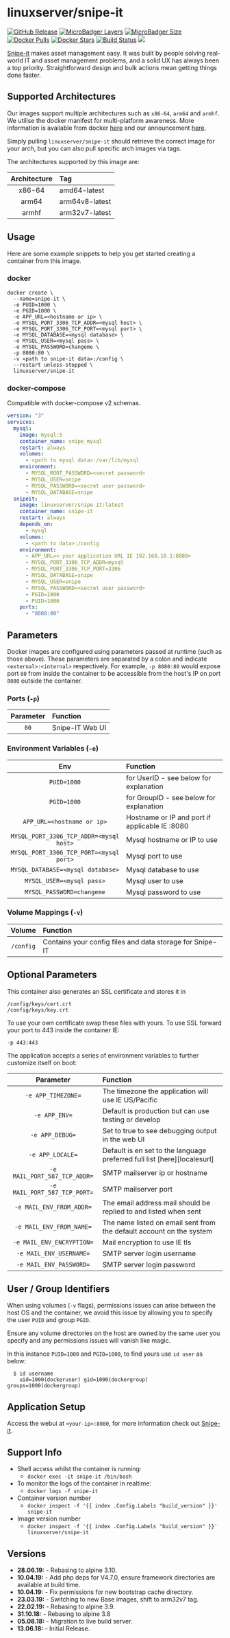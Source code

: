 # linuxserver/snipe-it

[![GitHub Release](https://img.shields.io/github/release/linuxserver/docker-snipe-it.svg?style=flat-square&color=E68523)](https://github.com/linuxserver/docker-snipe-it/releases) [![MicroBadger Layers](https://img.shields.io/microbadger/layers/linuxserver/snipe-it.svg?style=flat-square&color=E68523)](https://microbadger.com/images/linuxserver/snipe-it) [![MicroBadger Size](https://img.shields.io/microbadger/image-size/linuxserver/snipe-it.svg?style=flat-square&color=E68523)](https://microbadger.com/images/linuxserver/snipe-it) [![Docker Pulls](https://img.shields.io/docker/pulls/linuxserver/snipe-it.svg?style=flat-square&color=E68523)](https://hub.docker.com/r/linuxserver/snipe-it) [![Docker Stars](https://img.shields.io/docker/stars/linuxserver/snipe-it.svg?style=flat-square&color=E68523)](https://hub.docker.com/r/linuxserver/snipe-it) [![Build Status](https://ci.linuxserver.io/view/all/job/Docker-Pipeline-Builders/job/docker-snipe-it/job/master/badge/icon?style=flat-square)](https://ci.linuxserver.io/job/Docker-Pipeline-Builders/job/docker-snipe-it/job/master/) [![](https://lsio-ci.ams3.digitaloceanspaces.com/linuxserver/snipe-it/latest/badge.svg)](https://lsio-ci.ams3.digitaloceanspaces.com/linuxserver/snipe-it/latest/index.html)

[Snipe-it](https://github.com/snipe/snipe-it) makes asset management easy. It was built by people solving real-world IT and asset management problems, and a solid UX has always been a top priority. Straightforward design and bulk actions mean getting things done faster.

## Supported Architectures

Our images support multiple architectures such as `x86-64`, `arm64` and `armhf`. We utilise the docker manifest for multi-platform awareness. More information is available from docker [here](https://github.com/docker/distribution/blob/master/docs/spec/manifest-v2-2.md#manifest-list) and our announcement [here](https://blog.linuxserver.io/2019/02/21/the-lsio-pipeline-project/).

Simply pulling `linuxserver/snipe-it` should retrieve the correct image for your arch, but you can also pull specific arch images via tags.

The architectures supported by this image are:

| Architecture | Tag |
| :---: | :--- |
| x86-64 | amd64-latest |
| arm64 | arm64v8-latest |
| armhf | arm32v7-latest |

## Usage

Here are some example snippets to help you get started creating a container from this image.

### docker

```text
docker create \
  --name=snipe-it \
  -e PUID=1000 \
  -e PGID=1000 \
  -e APP_URL=<hostname or ip> \
  -e MYSQL_PORT_3306_TCP_ADDR=<mysql host> \
  -e MYSQL_PORT_3306_TCP_PORT=<mysql port> \
  -e MYSQL_DATABASE=<mysql database> \
  -e MYSQL_USER=<mysql pass> \
  -e MYSQL_PASSWORD=changeme \
  -p 8080:80 \
  -v <path to snipe-it data>:/config \
  --restart unless-stopped \
  linuxserver/snipe-it
```

### docker-compose

Compatible with docker-compose v2 schemas.

```yaml
version: "3"
services:
  mysql:
    image: mysql:5
    container_name: snipe_mysql
    restart: always
    volumes:
      - <path to mysql data>:/var/lib/mysql
    environment:
      - MYSQL_ROOT_PASSWORD=<secret password>
      - MYSQL_USER=snipe
      - MYSQL_PASSWORD=<secret user password>
      - MYSQL_DATABASE=snipe
  snipeit:
    image: linuxserver/snipe-it:latest
    container_name: snipe-it
    restart: always
    depends_on:
      - mysql
    volumes:
      - <path to data>:/config
    environment:
      - APP_URL=< your application URL IE 192.168.10.1:8080>
      - MYSQL_PORT_3306_TCP_ADDR=mysql
      - MYSQL_PORT_3306_TCP_PORT=3306
      - MYSQL_DATABASE=snipe
      - MYSQL_USER=snipe
      - MYSQL_PASSWORD=<secret user password>
      - PGID=1000
      - PUID=1000
    ports:
      - "8080:80"
```

## Parameters

Docker images are configured using parameters passed at runtime \(such as those above\). These parameters are separated by a colon and indicate `<external>:<internal>` respectively. For example, `-p 8080:80` would expose port `80` from inside the container to be accessible from the host's IP on port `8080` outside the container.

### Ports \(`-p`\)

| Parameter | Function |
| :---: | :--- |
| `80` | Snipe-IT Web UI |

### Environment Variables \(`-e`\)

| Env | Function |
| :---: | :--- |
| `PUID=1000` | for UserID - see below for explanation |
| `PGID=1000` | for GroupID - see below for explanation |
| `APP_URL=<hostname or ip>` | Hostname or IP and port if applicable IE :8080 |
| `MYSQL_PORT_3306_TCP_ADDR=<mysql host>` | Mysql hostname or IP to use |
| `MYSQL_PORT_3306_TCP_PORT=<mysql port>` | Mysql port to use |
| `MYSQL_DATABASE=<mysql database>` | Mysql database to use |
| `MYSQL_USER=<mysql pass>` | Mysql user to use |
| `MYSQL_PASSWORD=changeme` | Mysql password to use |

### Volume Mappings \(`-v`\)

| Volume | Function |
| :---: | :--- |
| `/config` | Contains your config files and data storage for Snipe-IT |

## Optional Parameters

This container also generates an SSL certificate and stores it in

```text
/config/keys/cert.crt
/config/keys/key.crt
```

To use your own certificate swap these files with yours. To use SSL forward your port to 443 inside the container IE:

```text
-p 443:443
```

The application accepts a series of environment variables to further customize itself on boot:

| Parameter | Function |
| :---: | :--- |
| `-e APP_TIMEZONE=` | The timezone the application will use IE US/Pacific |
| `-e APP_ENV=` | Default is production but can use testing or develop |
| `-e APP_DEBUG=` | Set to true to see debugging output in the web UI |
| `-e APP_LOCALE=` | Default is en set to the language preferred full list \[here\]\[localesurl\] |
| `-e MAIL_PORT_587_TCP_ADDR=` | SMTP mailserver ip or hostname |
| `-e MAIL_PORT_587_TCP_PORT=` | SMTP mailserver port |
| `-e MAIL_ENV_FROM_ADDR=` | The email address mail should be replied to and listed when sent |
| `-e MAIL_ENV_FROM_NAME=` | The name listed on email sent from the default account on the system |
| `-e MAIL_ENV_ENCRYPTION=` | Mail encryption to use IE tls |
| `-e MAIL_ENV_USERNAME=` | SMTP server login username |
| `-e MAIL_ENV_PASSWORD=` | SMTP server login password |

## User / Group Identifiers

When using volumes \(`-v` flags\), permissions issues can arise between the host OS and the container, we avoid this issue by allowing you to specify the user `PUID` and group `PGID`.

Ensure any volume directories on the host are owned by the same user you specify and any permissions issues will vanish like magic.

In this instance `PUID=1000` and `PGID=1000`, to find yours use `id user` as below:

```text
  $ id username
    uid=1000(dockeruser) gid=1000(dockergroup) groups=1000(dockergroup)
```

## Application Setup

Access the webui at `<your-ip>:8080`, for more information check out [Snipe-it](https://github.com/snipe/snipe-it).

## Support Info

* Shell access whilst the container is running:
  * `docker exec -it snipe-it /bin/bash`
* To monitor the logs of the container in realtime:
  * `docker logs -f snipe-it`
* Container version number
  * `docker inspect -f '{{ index .Config.Labels "build_version" }}' snipe-it`
* Image version number
  * `docker inspect -f '{{ index .Config.Labels "build_version" }}' linuxserver/snipe-it`

## Versions

* **28.06.19:** - Rebasing to alpine 3.10.
* **10.04.19:** - Add php deps for V4.7.0, ensure framework directories are available at build time.
* **10.04.19:** - Fix permissions for new bootstrap cache directory.
* **23.03.19:** - Switching to new Base images, shift to arm32v7 tag.
* **22.02.19:** - Rebasing to alpine 3.9.
* **31.10.18:** - Rebasing to alpine 3.8
* **05.08.18:** - Migration to live build server.
* **13.06.18:** - Initial Release.

